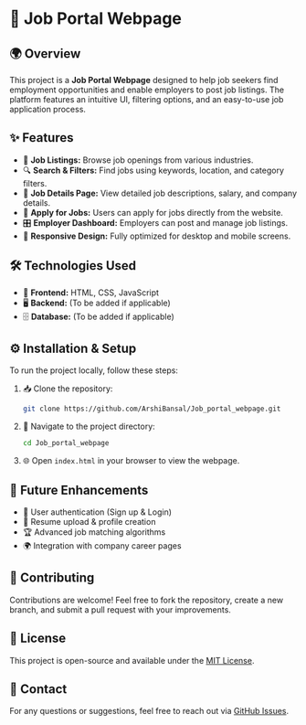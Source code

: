 # 🚀 Job Portal Webpage

## 🌍 Overview
This project is a **Job Portal Webpage** designed to help job seekers find employment opportunities and enable employers to post job listings. The platform features an intuitive UI, filtering options, and an easy-to-use job application process.

## ✨ Features
- 🏢 **Job Listings:** Browse job openings from various industries.
- 🔍 **Search & Filters:** Find jobs using keywords, location, and category filters.
- 📄 **Job Details Page:** View detailed job descriptions, salary, and company details.
- 📝 **Apply for Jobs:** Users can apply for jobs directly from the website.
- 🎛️ **Employer Dashboard:** Employers can post and manage job listings.
- 📱 **Responsive Design:** Fully optimized for desktop and mobile screens.

## 🛠️ Technologies Used
- 🎨 **Frontend:** HTML, CSS, JavaScript
- 🖥️ **Backend:** (To be added if applicable)
- 🗄️ **Database:** (To be added if applicable)

## ⚙️ Installation & Setup
To run the project locally, follow these steps:

1. 📥 Clone the repository:
   ```bash
   git clone https://github.com/ArshiBansal/Job_portal_webpage.git
   ```
2. 📂 Navigate to the project directory:
   ```bash
   cd Job_portal_webpage
   ```
3. 🌐 Open `index.html` in your browser to view the webpage.

## 🔮 Future Enhancements
- 🔑 User authentication (Sign up & Login)
- 📎 Resume upload & profile creation
- 🏆 Advanced job matching algorithms
- 🌍 Integration with company career pages

## 🤝 Contributing
Contributions are welcome! Feel free to fork the repository, create a new branch, and submit a pull request with your improvements.

## 📜 License
This project is open-source and available under the [MIT License](LICENSE).

## 📧 Contact
For any questions or suggestions, feel free to reach out via [GitHub Issues](https://github.com/ArshiBansal/Job_portal_webpage/issues).

